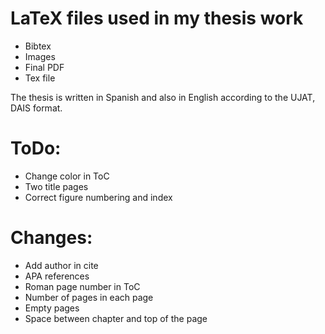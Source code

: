 
# LaTeX files used in my thesis work

- Bibtex
- Images
- Final PDF
- Tex file

The thesis is written in Spanish and also in English according to the UJAT,
DAIS format.

# ToDo:

- Change color in ToC
- Two title pages
- Correct figure numbering and index

# Changes:

- Add author in cite 
- APA references
- Roman page number in ToC
- Number of pages in each page
- Empty pages
- Space between chapter and top of the page
